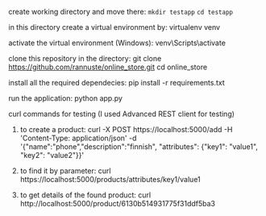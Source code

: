 create working directory and move there:
`mkdir testapp`
`cd testapp`

in this directory create a virtual environment by:
virtualenv venv

activate the virtual environment (Windows):
venv\Scripts\activate

clone this repository in the directory:
git clone https://github.com/rannuste/online_store.git
cd online_store

install all the required dependecies:
pip install -r requirements.txt

run the application:
python app.py

curl commands for testing (I used Advanced REST client for testing)
1. to create a product:
curl -X POST https://localhost:5000/add -H 'Content-Type: application/json' -d '{"name":"phone","description":"finnish", "attributes": {"key1": "value1", "key2": "value2"}}'

2. to find it by parameter:
curl https://localhost:5000/products/attributes/key1/value1

3. to get details of the found product:
curl http://localhost:5000/product/6130b514931775f31ddf5ba3
